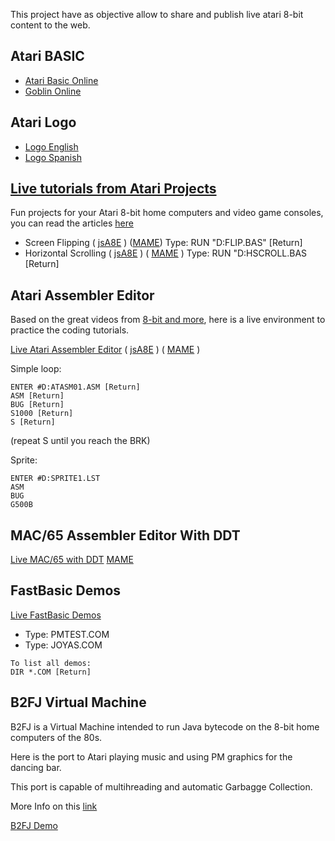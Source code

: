 This project have as objective allow to share and publish live atari 8-bit content to the web.

## Atari BASIC

- [Atari Basic Online](https://eahumada.github.io/AtariOnline/basic/basic-mame.html?)
- [Goblin Online](https://eahumada.github.io/AtariOnline/basic/goblin-mame.html?)

## Atari Logo

- [Logo English](https://eahumada.github.io/AtariOnline/logo/logoeng-mame.html)
- [Logo Spanish](https://eahumada.github.io/AtariOnline/logo/logospa-mame.html)

## [Live tutorials from Atari Projects](http://atariprojects.org/)

Fun projects for your Atari 8-bit home computers and video game consoles, you can read the articles [here](http://atariprojects.org/)

- Screen Flipping ( [jsA8E](https://eahumada.github.io/AtariOnline/atariprojects.html?disk_filename=flip.atr) ) ([MAME](https://eahumada.github.io/AtariOnline/atariprojects/basic-mame.html)) Type: RUN "D:FLIP.BAS" [Return]
- Horizontal Scrolling ( [jsA8E](https://eahumada.github.io/AtariOnline/atariprojects.html?disk_filename=scrolling.atr) ) ( [MAME](https://eahumada.github.io/AtariOnline/atariprojects/basic-mame.html) ) Type: RUN "D:HSCROLL.BAS [Return]

## Atari Assembler Editor

Based on the great videos from [8-bit and more](https://www.youtube.com/watch?v=gOIa6_2_sxw), here is a live environment to practice the coding tutorials.

[Live Atari Assembler Editor](https://eahumada.github.io/AtariOnline/assembler/assembler-mame.html) ( [jsA8E](https://eahumada.github.io/AtariOnline/assembler.html?disk_filename=atariassembler.atr) )
( [MAME](https://eahumada.github.io/AtariOnline/assembler.assembler-mame.html) )

Simple loop:
```
ENTER #D:ATASM01.ASM [Return]
ASM [Return]
BUG [Return]
S1000 [Return]
S [Return]
```
(repeat S until you reach the BRK)

Sprite:
```
ENTER #D:SPRITE1.LST
ASM
BUG
G500B
```

## MAC/65 Assembler Editor With DDT

[Live MAC/65 with DDT](https://eahumada.github.io/AtariOnline/mac65/mac65-mame.html) [MAME](https://eahumada.github.io/AtariOnline/mac65/mac65-mame.html) 

## FastBasic Demos

[Live FastBasic Demos](https://eahumada.github.io/AtariOnline/fastbasic/fastbasic-mame.html) 

- Type: PMTEST.COM
- Type: JOYAS.COM

```
To list all demos:
DIR *.COM [Return]
```

## B2FJ Virtual Machine

B2FJ is a Virtual Machine intended to run Java bytecode on the 8-bit home computers of the 80s.

Here is the port to Atari playing music and using PM graphics for the dancing bar.

This port is capable of multihreading and automatic Garbagge Collection.

More Info on this [link](https://mzattera.github.io/b2fJ/)

[B2FJ Demo](http://localhost:8002/demos/demos-mame.html?disk=b2fj.atr)

